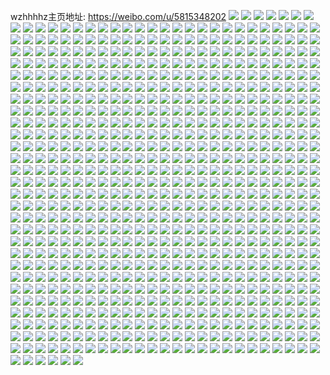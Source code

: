 wzhhhhz主页地址: https://weibo.com/u/5815348202 
![](https://wx4.sinaimg.cn/mw2000/006lyBIKly1h9kolgqv0rj31q523jkjl.jpg) 
![](https://wx4.sinaimg.cn/mw2000/006lyBIKly1h9ipea70bij32bh2rx4qq.jpg) 
![](https://wx4.sinaimg.cn/mw2000/006lyBIKly1h9ip37pl60j32c02uee81.jpg) 
![](https://wx4.sinaimg.cn/mw2000/006lyBIKly1h9ip3deqbsj32c02t8hdu.jpg) 
![](https://wx4.sinaimg.cn/mw2000/006lyBIKly1h9ip2qzd56j32c02wh4qq.jpg) 
![](https://wx4.sinaimg.cn/mw2000/006lyBIKly1h9ip2y9wrqj32c02t8b29.jpg) 
![](https://wx4.sinaimg.cn/mw2000/006lyBIKly1h9hexw3hy0j30u00u0n3k.jpg) 
![](https://wx4.sinaimg.cn/mw2000/006lyBIKly1h9hexwjwapj30u00wytie.jpg) 
![](https://wx4.sinaimg.cn/mw2000/006lyBIKly1h9hexwxgoij30uh0wrjza.jpg) 
![](https://wx4.sinaimg.cn/mw2000/006lyBIKly1h9hexuxu58j30uz0u010e.jpg) 
![](https://wx4.sinaimg.cn/mw2000/006lyBIKly1h9hexxj94bj30u00u0guf.jpg) 
![](https://wx4.sinaimg.cn/mw2000/006lyBIKly1h9hexxzhuej30t70vpdnf.jpg) 
![](https://wx4.sinaimg.cn/mw2000/006lyBIKly1h9hexyh9j7j30xk0v5agw.jpg) 
![](https://wx4.sinaimg.cn/mw2000/006lyBIKly1h9hexyx1a5j30u00upgtg.jpg) 
![](https://wx4.sinaimg.cn/mw2000/006lyBIKly1h9hexzaw6ej30u00xj7c8.jpg) 
![](https://wx4.sinaimg.cn/mw2000/006lyBIKly1h9hf7373qoj30u00u0dkh.jpg) 
![](https://wx4.sinaimg.cn/mw2000/006lyBIKly1h9gancmxlkj32bd2c0kjl.jpg) 
![](https://wx4.sinaimg.cn/mw2000/006lyBIKly1h9ganfohs2j32191z3e7e.jpg) 
![](https://wx4.sinaimg.cn/mw2000/006lyBIKly1h9gaois2ksj32c02xb7wl.jpg) 
![](https://wx4.sinaimg.cn/mw2000/006lyBIKly1h9gar9xavmj31sc2ds4lh.jpg) 
![](https://wx4.sinaimg.cn/mw2000/006lyBIKly1h9gaok0gkfj30s30tc7b9.jpg) 
![](https://wx4.sinaimg.cn/mw2000/006lyBIKly1h9ganauow7j32c02mk1ky.jpg) 
![](https://wx4.sinaimg.cn/mw2000/006lyBIKly1h9gansr5f7j321u2d61ky.jpg) 
![](https://wx4.sinaimg.cn/mw2000/006lyBIKly1h9fa5svxwsj30u00wi7ab.jpg) 
![](https://wx4.sinaimg.cn/mw2000/006lyBIKly1h9fa5tcml4j30u00u0wn2.jpg) 
![](https://wx4.sinaimg.cn/mw2000/006lyBIKly1h9fa5u35u4j30u00v1134.jpg) 
![](https://wx4.sinaimg.cn/mw2000/006lyBIKly1h9fa5ut36zj30u00yj7ek.jpg) 
![](https://wx4.sinaimg.cn/mw2000/006lyBIKly1h9fa5w2uydj30u00zaaom.jpg) 
![](https://wx4.sinaimg.cn/mw2000/006lyBIKly1h9fa5wjpp7j30u00u0jxw.jpg) 
![](https://wx4.sinaimg.cn/mw2000/006lyBIKly1h9fa5sccggj30u00wkdv3.jpg) 
![](https://wx4.sinaimg.cn/mw2000/006lyBIKly1h9fa5x024fj30u018kn5n.jpg) 
![](https://wx4.sinaimg.cn/mw2000/006lyBIKly1h9fa5xnwyaj30u010w11z.jpg) 
![](https://wx4.sinaimg.cn/mw2000/006lyBIKly1h9cxgtdlq1j30u00xijzt.jpg) 
![](https://wx4.sinaimg.cn/mw2000/006lyBIKly1h9cxgtvfvhj30u00u0wsm.jpg) 
![](https://wx4.sinaimg.cn/mw2000/006lyBIKly1h9cxgudf60j30u00wkwlp.jpg) 
![](https://wx4.sinaimg.cn/mw2000/006lyBIKly1h9cxgwd0bmj30u00x47f2.jpg) 
![](https://wx4.sinaimg.cn/mw2000/006lyBIKly1h9cxgwou8nj30u00u0dm6.jpg) 
![](https://wx4.sinaimg.cn/mw2000/006lyBIKly1h9cxgt0uuij30u00x8n0u.jpg) 
![](https://wx4.sinaimg.cn/mw2000/006lyBIKly1h9cxgzpg8qj30qf0r0qax.jpg) 
![](https://wx4.sinaimg.cn/mw2000/006lyBIKly1h9cxh00pj7j30u00x4gus.jpg) 
![](https://wx4.sinaimg.cn/mw2000/006lyBIKly1h9bnohyxjgj30u00u0ais.jpg) 
![](https://wx4.sinaimg.cn/mw2000/006lyBIKly1h9bnohjvc7j30u016nafw.jpg) 
![](https://wx4.sinaimg.cn/mw2000/006lyBIKly1h9bnoigtjkj30u01407bc.jpg) 
![](https://wx4.sinaimg.cn/mw2000/006lyBIKly1h9bnoizvz8j30u00u7dmc.jpg) 
![](https://wx4.sinaimg.cn/mw2000/006lyBIKly1h9bnojjwboj30w616w7cz.jpg) 
![](https://wx4.sinaimg.cn/mw2000/006lyBIKly1h9bnojzs8qj30u0140do7.jpg) 
![](https://wx4.sinaimg.cn/mw2000/006lyBIKly1h9bnoktcc2j30u00z10xr.jpg) 
![](https://wx4.sinaimg.cn/mw2000/006lyBIKly1h9bnolb5taj30u00ujqdl.jpg) 
![](https://wx4.sinaimg.cn/mw2000/006lyBIKly1h9bnolpyknj30wq0u045j.jpg) 
![](https://wx4.sinaimg.cn/mw2000/006lyBIKly1h99dcc4sv3j30zu0z2ndm.jpg) 
![](https://wx4.sinaimg.cn/mw2000/006lyBIKly1h99g3o9nqyj30tu0seagc.jpg) 
![](https://wx4.sinaimg.cn/mw2000/006lyBIKly1h99g3iwrcqj30tf0tvgvw.jpg) 
![](https://wx4.sinaimg.cn/mw2000/006lyBIKly1h99g2mwxfuj30u01hcgsv.jpg) 
![](https://wx4.sinaimg.cn/mw2000/006lyBIKly1h99g325copj30u00vl4en.jpg) 
![](https://wx4.sinaimg.cn/mw2000/006lyBIKly1h99ganx4p3j31ye270b29.jpg) 
![](https://wx4.sinaimg.cn/mw2000/006lyBIKly1h99g32er0yj30kp0k6aco.jpg) 
![](https://wx4.sinaimg.cn/mw2000/006lyBIKly1h99g355kudj30tu0stdsn.jpg) 
![](https://wx4.sinaimg.cn/mw2000/006lyBIKly1h96twjqccgj32an231u0x.jpg) 
![](https://wx4.sinaimg.cn/mw2000/006lyBIKly1h96twl7aq2j30k00zkq8o.jpg) 
![](https://wx4.sinaimg.cn/mw2000/006lyBIKly1h96txlnl3jj323f27b4qq.jpg) 
![](https://wx4.sinaimg.cn/mw2000/006lyBIKly1h96txvapksj30zu15518o.jpg) 
![](https://wx4.sinaimg.cn/mw2000/006lyBIKly1h96txqgt9tj31rr22ihdt.jpg) 
![](https://wx4.sinaimg.cn/mw2000/006lyBIKly1h975em2vpij30zu125156.jpg) 
![](https://wx4.sinaimg.cn/mw2000/006lyBIKly1h93gy2bg6jj30xv0yrdu5.jpg) 
![](https://wx4.sinaimg.cn/mw2000/006lyBIKly1h93gy4tj6mj30w00wena5.jpg) 
![](https://wx4.sinaimg.cn/mw2000/006lyBIKly1h93pi26u7mj32c02fpu0y.jpg) 
![](https://wx4.sinaimg.cn/mw2000/006lyBIKly1h93qxeb2t9j319r182anw.jpg) 
![](https://wx4.sinaimg.cn/mw2000/006lyBIKly1h93r7nr499j30u00w0156.jpg) 
![](https://wx4.sinaimg.cn/mw2000/006lyBIKly1h93rb0wmrpj30u0125duz.jpg) 
![](https://wx4.sinaimg.cn/mw2000/006lyBIKly1h90apidq6uj31s02dcx6p.jpg) 
![](https://wx4.sinaimg.cn/mw2000/006lyBIKly1h90apm1qybj32c03407wj.jpg) 
![](https://wx4.sinaimg.cn/mw2000/006lyBIKly1h90apw4il6j32dc1s0hdt.jpg) 
![](https://wx4.sinaimg.cn/mw2000/006lyBIKly1h90aqbphgtj31s02dc4qq.jpg) 
![](https://wx4.sinaimg.cn/mw2000/006lyBIKly1h8z4m77wxuj30zu1jywrl.jpg) 
![](https://wx4.sinaimg.cn/mw2000/006lyBIKly1h8z4m0nczhj32c02eb1kx.jpg) 
![](https://wx4.sinaimg.cn/mw2000/006lyBIKly1h8z4mhiewbj31sc1uku0x.jpg) 
![](https://wx4.sinaimg.cn/mw2000/006lyBIKly1h8z4m5gky0j32bv2hi7wi.jpg) 
![](https://wx4.sinaimg.cn/mw2000/006lyBIKly1h8z4m9lf2mj31kc1nx1kx.jpg) 
![](https://wx4.sinaimg.cn/mw2000/006lyBIKly1h8z4mdqegej32562651ky.jpg) 
![](https://wx4.sinaimg.cn/mw2000/006lyBIKly1h8z4mosyarj30s00rmk20.jpg) 
![](https://wx4.sinaimg.cn/mw2000/006lyBIKly1h8wpxigsclj328d2bh1kx.jpg) 
![](https://wx4.sinaimg.cn/mw2000/006lyBIKly1h8wpxoaywhj32542c6u0x.jpg) 
![](https://wx4.sinaimg.cn/mw2000/006lyBIKly1h8wpxhkgj3j328326ab29.jpg) 
![](https://wx4.sinaimg.cn/mw2000/006lyBIKly1h8wpxkz9dvj31mb1jqawe.jpg) 
![](https://wx4.sinaimg.cn/mw2000/006lyBIKly1h8wpxud5w6j31un1wq7wh.jpg) 
![](https://wx4.sinaimg.cn/mw2000/006lyBIKly1h8wpxqtqopj32c02dkkjl.jpg) 
![](https://wx4.sinaimg.cn/mw2000/006lyBIKly1h8wpxp3dobj320421a7wh.jpg) 
![](https://wx4.sinaimg.cn/mw2000/006lyBIKly1h8wpxq12nwj31wi1z57wh.jpg) 
![](https://wx4.sinaimg.cn/mw2000/006lyBIKly1h8wpxtk3gmj327529a1ky.jpg) 
![](https://wx4.sinaimg.cn/mw2000/006lyBIKly1h8ucuckz98j31ob1nr7wh.jpg) 
![](https://wx4.sinaimg.cn/mw2000/006lyBIKly1h8ubpaf5w5j32ar29ob29.jpg) 
![](https://wx4.sinaimg.cn/mw2000/006lyBIKly1h8ubp8pzubj31sc20s7wi.jpg) 
![](https://wx4.sinaimg.cn/mw2000/006lyBIKly1h8ucugw20cj32js2c07wj.jpg) 
![](https://wx4.sinaimg.cn/mw2000/006lyBIKly1h8ucuj3y8zj32br2fnb2a.jpg) 
![](https://wx4.sinaimg.cn/mw2000/006lyBIKly1h8uboyvx00j32c02mq4qr.jpg) 
![](https://wx4.sinaimg.cn/mw2000/006lyBIKly1h8ucu9jinxj32c02c0npd.jpg) 
![](https://wx4.sinaimg.cn/mw2000/006lyBIKly1h8t6musshmj31401hgk1p.jpg) 
![](https://wx4.sinaimg.cn/mw2000/006lyBIKly1h8rx73dmj7j32031wo4mq.jpg) 
![](https://wx4.sinaimg.cn/mw2000/006lyBIKly1h8rx8dtt2dj327e22ub2a.jpg) 
![](https://wx4.sinaimg.cn/mw2000/006lyBIKly1h8rxc2mpa9j32bv2vhkjn.jpg) 
![](https://wx4.sinaimg.cn/mw2000/006lyBIKly1h8rx8zzxorj32c02kpu0x.jpg) 
![](https://wx4.sinaimg.cn/mw2000/006lyBIKly1h8rx90zzlpj30zu1i7dt5.jpg) 
![](https://wx4.sinaimg.cn/mw2000/006lyBIKly1h8rx6jvkmdj32c02eu1ky.jpg) 
![](https://wx4.sinaimg.cn/mw2000/006lyBIKly1h8rx94azd5j325i2391ky.jpg) 
![](https://wx4.sinaimg.cn/mw2000/006lyBIKly1h8r0610b77j32c02ej1ky.jpg) 
![](https://wx4.sinaimg.cn/mw2000/006lyBIKly1h8r0kly8x1j31s01uhx6p.jpg) 
![](https://wx4.sinaimg.cn/mw2000/006lyBIKly1h8r0imbyz2j31na1n9hdt.jpg) 
![](https://wx4.sinaimg.cn/mw2000/006lyBIKly1h8r08ubd9rj32c02jsnpd.jpg) 
![](https://wx4.sinaimg.cn/mw2000/006lyBIKly1h8r0bvy6k7j316f1141hf.jpg) 
![](https://wx4.sinaimg.cn/mw2000/006lyBIKly1h8r0meskkqj31nj1s0kjl.jpg) 
![](https://wx4.sinaimg.cn/mw2000/006lyBIKly1h8ph3o9ps2j32c02kbkjn.jpg) 
![](https://wx4.sinaimg.cn/mw2000/006lyBIKly1h8ph3uzyrsj32c02fpb2a.jpg) 
![](https://wx4.sinaimg.cn/mw2000/006lyBIKly1h8ph3rbj66j31sc2dsx6q.jpg) 
![](https://wx4.sinaimg.cn/mw2000/006lyBIKly1h8ph4yv81ej31v02331kx.jpg) 
![](https://wx4.sinaimg.cn/mw2000/006lyBIKly1h8ph3sjypgj32932ce7wi.jpg) 
![](https://wx4.sinaimg.cn/mw2000/006lyBIKly1h8ph4iw25jj32c02f17wi.jpg) 
![](https://wx4.sinaimg.cn/mw2000/006lyBIKly1h8pitdo9qoj31wn2cbb2a.jpg) 
![](https://wx4.sinaimg.cn/mw2000/006lyBIKly1h8pity06cqj329c28me82.jpg) 
![](https://wx4.sinaimg.cn/mw2000/006lyBIKly1h8okbopdflj32c02i1npd.jpg) 
![](https://wx4.sinaimg.cn/mw2000/006lyBIKly1h8okc4rfl9j32c02dyqv5.jpg) 
![](https://wx4.sinaimg.cn/mw2000/006lyBIKly1h8okcbqkf1j31s724phdt.jpg) 
![](https://wx4.sinaimg.cn/mw2000/006lyBIKly1h8oketp04pj32772bx4qq.jpg) 
![](https://wx4.sinaimg.cn/mw2000/006lyBIKly1h8okcaxj9kj31uv1qyqv5.jpg) 
![](https://wx4.sinaimg.cn/mw2000/006lyBIKly1h8okc5kuntj32c02mjqv5.jpg) 
![](https://wx4.sinaimg.cn/mw2000/006lyBIKly1h8okbj0mivj32c02hshdu.jpg) 
![](https://wx4.sinaimg.cn/mw2000/006lyBIKly1h8nj6uvvsqj3234256u0x.jpg) 
![](https://wx4.sinaimg.cn/mw2000/006lyBIKly1h8nj4trafbj326h24l1ky.jpg) 
![](https://wx4.sinaimg.cn/mw2000/006lyBIKly1h8m1dgq2j5j329529zhdu.jpg) 
![](https://wx4.sinaimg.cn/mw2000/006lyBIKly1h8m1ddcqgbj32c02cn1l0.jpg) 
![](https://wx4.sinaimg.cn/mw2000/006lyBIKly1h8m1dfrs3zj328o27sb2a.jpg) 
![](https://wx4.sinaimg.cn/mw2000/006lyBIKly1h8m1d6o8pyj31az1dk4qp.jpg) 
![](https://wx4.sinaimg.cn/mw2000/006lyBIKly1h8m1deoh03j321223ce83.jpg) 
![](https://wx4.sinaimg.cn/mw2000/006lyBIKly1h8m1dbjbmmj327725wb2c.jpg) 
![](https://wx4.sinaimg.cn/mw2000/006lyBIKly1h8m1d58sphj30m80mijwr.jpg) 
![](https://wx4.sinaimg.cn/mw2000/006lyBIKly1h8m1din0gvj322i1we7wh.jpg) 
![](https://wx4.sinaimg.cn/mw2000/006lyBIKly1h8ju2z3wv8j32bo2jjnpe.jpg) 
![](https://wx4.sinaimg.cn/mw2000/006lyBIKly1h8ju2lxhi6j31w61y2b29.jpg) 
![](https://wx4.sinaimg.cn/mw2000/006lyBIKly1h8ju2b91hqj30zu19tx28.jpg) 
![](https://wx4.sinaimg.cn/mw2000/006lyBIKly1h8ju9q78u3j322y267x6q.jpg) 
![](https://wx4.sinaimg.cn/mw2000/006lyBIKly1h8ju2u3eimj31z91ycb29.jpg) 
![](https://wx4.sinaimg.cn/mw2000/006lyBIKly1h8ju6tusqlj323v276kjm.jpg) 
![](https://wx4.sinaimg.cn/mw2000/006lyBIKly1h8iw5byrccj32ak2917wi.jpg) 
![](https://wx4.sinaimg.cn/mw2000/006lyBIKly1h8iw5ho0oyj32ap29qqv6.jpg) 
![](https://wx4.sinaimg.cn/mw2000/006lyBIKly1h8iw5dzxhrj327p2awe82.jpg) 
![](https://wx4.sinaimg.cn/mw2000/006lyBIKly1h8iw5ghfbtj32c02itnpf.jpg) 
![](https://wx4.sinaimg.cn/mw2000/006lyBIKly1h8iw5fbxblj31sl2031ky.jpg) 
![](https://wx4.sinaimg.cn/mw2000/006lyBIKly1h8hfkb72yvj32c02ol1ky.jpg) 
![](https://wx4.sinaimg.cn/mw2000/006lyBIKly1h8hfkvxz9rj32c02c01kz.jpg) 
![](https://wx4.sinaimg.cn/mw2000/006lyBIKly1h8hfkh024rj328f2gv1ky.jpg) 
![](https://wx4.sinaimg.cn/mw2000/006lyBIKly1h8hfkq82z3j31pu22y4qp.jpg) 
![](https://wx4.sinaimg.cn/mw2000/006lyBIKly1h8hj4z4cnfj31wi2a6b29.jpg) 
![](https://wx4.sinaimg.cn/mw2000/006lyBIKly1h8hj5fd7baj30u50ssk41.jpg) 
![](https://wx4.sinaimg.cn/mw2000/006lyBIKly1h8f8upd3tej32c02thkjm.jpg) 
![](https://wx4.sinaimg.cn/mw2000/006lyBIKly1h8f8uo6c45j32c03401l0.jpg) 
![](https://wx4.sinaimg.cn/mw2000/006lyBIKly1h8f8uxwi2aj32c027qhdt.jpg) 
![](https://wx4.sinaimg.cn/mw2000/006lyBIKly1h8f8y9qmnij325p1yyqv5.jpg) 
![](https://wx4.sinaimg.cn/mw2000/006lyBIKly1h8f8y8yx9tj31v31zyx6p.jpg) 
![](https://wx4.sinaimg.cn/mw2000/006lyBIKly1h8f8yar6ebj32582ate82.jpg) 
![](https://wx4.sinaimg.cn/mw2000/006lyBIKly1h8f8ybmlk2j328v28y7wh.jpg) 
![](https://wx4.sinaimg.cn/mw2000/006lyBIKly1h8f8y6bu9pj3274275npd.jpg) 
![](https://wx4.sinaimg.cn/mw2000/006lyBIKly1h8f8yc9c7ej30td0sxal4.jpg) 
![](https://wx4.sinaimg.cn/mw2000/006lyBIKly1h8f0u4obb2j31w3248u0x.jpg) 
![](https://wx4.sinaimg.cn/mw2000/006lyBIKly1h8f0u5vc4zj32c0340kjm.jpg) 
![](https://wx4.sinaimg.cn/mw2000/006lyBIKly1h8f0ua4gwdj32c02hw1ky.jpg) 
![](https://wx4.sinaimg.cn/mw2000/006lyBIKly1h8exeo2joij32c0340npe.jpg) 
![](https://wx4.sinaimg.cn/mw2000/006lyBIKly1h8ctahksmmj326a23re82.jpg) 
![](https://wx4.sinaimg.cn/mw2000/006lyBIKly1h8cszg2pt6j32c02c0e83.jpg) 
![](https://wx4.sinaimg.cn/mw2000/006lyBIKly1h8csuzgo6kj31xz25hb29.jpg) 
![](https://wx4.sinaimg.cn/mw2000/006lyBIKly1h8ct3hth8ej32c02c0kjm.jpg) 
![](https://wx4.sinaimg.cn/mw2000/006lyBIKly1h8ctdcj0n7j32c02dlhdv.jpg) 
![](https://wx4.sinaimg.cn/mw2000/006lyBIKly1h8ctot4dr7j327929ehdv.jpg) 
![](https://wx4.sinaimg.cn/mw2000/006lyBIKly1h8ctp3oxquj32bf2exx6q.jpg) 
![](https://wx4.sinaimg.cn/mw2000/006lyBIKly1h8ay272986j30qk0sgwlg.jpg) 
![](https://wx4.sinaimg.cn/mw2000/006lyBIKly1h8ay286p2oj329v2abqv5.jpg) 
![](https://wx4.sinaimg.cn/mw2000/006lyBIKly1h8ay2agbh9j32a429l4qq.jpg) 
![](https://wx4.sinaimg.cn/mw2000/006lyBIKly1h8ay263fwkj32bf288qv5.jpg) 
![](https://wx4.sinaimg.cn/mw2000/006lyBIKly1h8ay6b7o82j31f01kfqv5.jpg) 
![](https://wx4.sinaimg.cn/mw2000/006lyBIKly1h8ay3r9297j327228ihdt.jpg) 
![](https://wx4.sinaimg.cn/mw2000/006lyBIKly1h8ay3p7ayqj329o26vx6p.jpg) 
![](https://wx4.sinaimg.cn/mw2000/006lyBIKly1h8aorfsn8sj32au29s1ky.jpg) 
![](https://wx4.sinaimg.cn/mw2000/006lyBIKly1h8aoreai4yj32ap2b11ky.jpg) 
![](https://wx4.sinaimg.cn/mw2000/006lyBIKly1h8aorh8dznj31px1yo1ka.jpg) 
![](https://wx4.sinaimg.cn/mw2000/006lyBIKly1h8aoriri3hj32c02ihqv5.jpg) 
![](https://wx4.sinaimg.cn/mw2000/006lyBIKly1h8aorl88osj30z00v0tky.jpg) 
![](https://wx4.sinaimg.cn/mw2000/006lyBIKly1h8aorjqiydj31x81zwb29.jpg) 
![](https://wx4.sinaimg.cn/mw2000/006lyBIKly1h8aormq6l8j32bv29e1kz.jpg) 
![](https://wx4.sinaimg.cn/mw2000/006lyBIKly1h8aoshq2pwj32bf288qv5.jpg) 
![](https://wx4.sinaimg.cn/mw2000/006lyBIKly1h8aoro3kx9j32br26vhdt.jpg) 
![](https://wx4.sinaimg.cn/mw2000/006lyBIKly1h8852gkp8lj31xt1uqqv5.jpg) 
![](https://wx4.sinaimg.cn/mw2000/006lyBIKly1h8852ftrpjj31zk24oqv5.jpg) 
![](https://wx4.sinaimg.cn/mw2000/006lyBIKly1h8852hl3mej31of1qy4qp.jpg) 
![](https://wx4.sinaimg.cn/mw2000/006lyBIKly1h8852kvyzfj32c02c0b2a.jpg) 
![](https://wx4.sinaimg.cn/mw2000/006lyBIKly1h8852emz1vj328k24qe81.jpg) 
![](https://wx4.sinaimg.cn/mw2000/006lyBIKly1h8854vw8irj322p23fqv6.jpg) 
![](https://wx4.sinaimg.cn/mw2000/006lyBIKly1h88544pgcaj329t29tu0y.jpg) 
![](https://wx4.sinaimg.cn/mw2000/006lyBIKly1h8852jfipyj32c02c0e82.jpg) 
![](https://wx4.sinaimg.cn/mw2000/006lyBIKly1h874bsgb4rj324i2ecb2b.jpg) 
![](https://wx4.sinaimg.cn/mw2000/006lyBIKly1h874b51128j32c024zb2a.jpg) 
![](https://wx4.sinaimg.cn/mw2000/006lyBIKly1h874c1d5l3j3228278kjl.jpg) 
![](https://wx4.sinaimg.cn/mw2000/006lyBIKly1h874c2x1jqj32by2js1ky.jpg) 
![](https://wx4.sinaimg.cn/mw2000/006lyBIKly1h874bu6a6rj32c027gu0x.jpg) 
![](https://wx4.sinaimg.cn/mw2000/006lyBIKly1h874gt99cjj30zu1dg17u.jpg) 
![](https://wx4.sinaimg.cn/mw2000/006lyBIKly1h863wcii5ej328h2g1b2a.jpg) 
![](https://wx4.sinaimg.cn/mw2000/006lyBIKly1h863vs4032j30zu1g9qhj.jpg) 
![](https://wx4.sinaimg.cn/mw2000/006lyBIKly1h863w54cgcj32562ar4qq.jpg) 
![](https://wx4.sinaimg.cn/mw2000/006lyBIKly1h863zs3ykaj30zu147jxg.jpg) 
![](https://wx4.sinaimg.cn/mw2000/006lyBIKly1h863zwvpdrj30zu0x0k8t.jpg) 
![](https://wx4.sinaimg.cn/mw2000/006lyBIKly1h86401e3l7j30yh11pqcz.jpg) 
![](https://wx4.sinaimg.cn/mw2000/006lyBIKly1h84tbpv40bj31vx1pge81.jpg) 
![](https://wx4.sinaimg.cn/mw2000/006lyBIKly1h84tbv43qgj32c02aikjm.jpg) 
![](https://wx4.sinaimg.cn/mw2000/006lyBIKly1h84tbnzlh7j31wy1us1h8.jpg) 
![](https://wx4.sinaimg.cn/mw2000/006lyBIKly1h84tifp8csj31tw24bqv5.jpg) 
![](https://wx4.sinaimg.cn/mw2000/006lyBIKly1h84ujgn103j30zu17cthe.jpg) 
![](https://wx4.sinaimg.cn/mw2000/006lyBIKly1h84xoph3rvj327b290b29.jpg) 
![](https://wx4.sinaimg.cn/mw2000/006lyBIKly1h83ao9ji0dj30zo1kjjxa.jpg) 
![](https://wx4.sinaimg.cn/mw2000/006lyBIKly1h83aomyiobj30zo1j1jyo.jpg) 
![](https://wx4.sinaimg.cn/mw2000/006lyBIKly1h82crayydgj31ql1mz1kx.jpg) 
![](https://wx4.sinaimg.cn/mw2000/006lyBIKly1h82eww0k19j31sc1scb29.jpg) 
![](https://wx4.sinaimg.cn/mw2000/006lyBIKly1h82eyiahywj31sc2841ky.jpg) 
![](https://wx4.sinaimg.cn/mw2000/006lyBIKly1h7yzzwz7nvj31fn1fne5e.jpg) 
![](https://wx4.sinaimg.cn/mw2000/006lyBIKly1h7z01rz1cdj31i21ii1g2.jpg) 
![](https://wx4.sinaimg.cn/mw2000/006lyBIKly1h7yzzynmxgj31jd1tte81.jpg) 
![](https://wx4.sinaimg.cn/mw2000/006lyBIKly1h7z7gmf6xbj30zu0yeka3.jpg) 
![](https://wx4.sinaimg.cn/mw2000/006lyBIKly1h7z7gpbwuyj30zu0wvari.jpg) 
![](https://wx4.sinaimg.cn/mw2000/006lyBIKly1h7vr2en9nij323f26l4qq.jpg) 
![](https://wx4.sinaimg.cn/mw2000/006lyBIKly1h7vr1c4oa2j30zu1dkdso.jpg) 
![](https://wx4.sinaimg.cn/mw2000/006lyBIKly1h7vr2za005j30k00pwn3w.jpg) 
![](https://wx4.sinaimg.cn/mw2000/006lyBIKly1h7ugfw3tf9j30u00u0q7d.jpg) 
![](https://wx4.sinaimg.cn/mw2000/006lyBIKly1h7ugfww5loj30u00u0qfb.jpg) 
![](https://wx4.sinaimg.cn/mw2000/006lyBIKly1h7ugfxvy57j30ut0zvjz7.jpg) 
![](https://wx4.sinaimg.cn/mw2000/006lyBIKly1h7ugfz5qykj30tu0v6ao5.jpg) 
![](https://wx4.sinaimg.cn/mw2000/006lyBIKly1h7ugfzqgp4j30u00uj7cc.jpg) 
![](https://wx4.sinaimg.cn/mw2000/006lyBIKly1h7ugg0adfnj30u00u0gug.jpg) 
![](https://wx4.sinaimg.cn/mw2000/006lyBIKly1h7ugg0spx3j30u00vxtel.jpg) 
![](https://wx4.sinaimg.cn/mw2000/006lyBIKly1h7ugg1b27yj30u00u0tgi.jpg) 
![](https://wx4.sinaimg.cn/mw2000/006lyBIKly1h7ugfvs78pj30u00yx0xe.jpg) 
![](https://wx4.sinaimg.cn/mw2000/006lyBIKly1h7u7k2i9gjj30zu1207f4.jpg) 
![](https://wx4.sinaimg.cn/mw2000/006lyBIKly1h7u7jz5e1zj31sf1seb29.jpg) 
![](https://wx4.sinaimg.cn/mw2000/006lyBIKly1h7u7k1jcdsj32c03404qr.jpg) 
![](https://wx4.sinaimg.cn/mw2000/006lyBIKly1h7s9jzlnppj31ej19bx01.jpg) 
![](https://wx4.sinaimg.cn/mw2000/006lyBIKly1h7s9kaarzij32c02exhdt.jpg) 
![](https://wx4.sinaimg.cn/mw2000/006lyBIKly1h7s9jxghinj32ad26qqv5.jpg) 
![](https://wx4.sinaimg.cn/mw2000/006lyBIKly1h7s9lqyd70j328v27zqv5.jpg) 
![](https://wx4.sinaimg.cn/mw2000/006lyBIKly1h7s9lsbuldj327w26j4qp.jpg) 
![](https://wx4.sinaimg.cn/mw2000/006lyBIKly1h7s9ltd9cjj32br27je81.jpg) 
![](https://wx4.sinaimg.cn/mw2000/006lyBIKly1h7s9lux3hxj32bo2apkjl.jpg) 
![](https://wx4.sinaimg.cn/mw2000/006lyBIKly1h7s9k9d1ugj32a92c0e81.jpg) 
![](https://wx4.sinaimg.cn/mw2000/006lyBIKly1h7s9lz82lmj32c02bc4qq.jpg) 
![](https://wx4.sinaimg.cn/mw2000/006lyBIKly1h7s9lcgzaoj32c02f61kz.jpg) 
![](https://wx4.sinaimg.cn/mw2000/006lyBIKly1h7s9l9yhdbj328y2521kx.jpg) 
![](https://wx4.sinaimg.cn/mw2000/006lyBIKly1h7s9l4ortrj31sc22z4qq.jpg) 
![](https://wx4.sinaimg.cn/mw2000/006lyBIKly1h7s9l2nxomj30zu25o4iy.jpg) 
![](https://wx4.sinaimg.cn/mw2000/006lyBIKly1h7s9ledx3vj31g61gb1kx.jpg) 
![](https://wx4.sinaimg.cn/mw2000/006lyBIKly1h7s9l95um3j32c02hzb2a.jpg) 
![](https://wx4.sinaimg.cn/mw2000/006lyBIKly1h7s9l6vm0bj32c02cgnpe.jpg) 
![](https://wx4.sinaimg.cn/mw2000/006lyBIKly1h7s9l7v10rj32c02caqv5.jpg) 
![](https://wx4.sinaimg.cn/mw2000/006lyBIKly1h7s9l0yc6mj32c02exhdt.jpg) 
![](https://wx4.sinaimg.cn/mw2000/006lyBIKly1h7ow354u9mj32c029cx6p.jpg) 
![](https://wx4.sinaimg.cn/mw2000/006lyBIKly1h7ndc4nyo6j30zu0yuwve.jpg) 
![](https://wx4.sinaimg.cn/mw2000/006lyBIKly1h7ndceejoxj32k12c04qq.jpg) 
![](https://wx4.sinaimg.cn/mw2000/006lyBIKly1h7ndc6zhskj30zm0yjqh2.jpg) 
![](https://wx4.sinaimg.cn/mw2000/006lyBIKly1h7ndcgpgadj30ye0ye4js.jpg) 
![](https://wx4.sinaimg.cn/mw2000/006lyBIKly1h7ndc8mjxcj30zj0z5wqh.jpg) 
![](https://wx4.sinaimg.cn/mw2000/006lyBIKly1h7ndeo7wgwj30zn0ygncp.jpg) 
![](https://wx4.sinaimg.cn/mw2000/006lyBIKly1h7ndcltkowj31yx24sx6p.jpg) 
![](https://wx4.sinaimg.cn/mw2000/006lyBIKly1h7ndd1q9ssj32bv2d1qv6.jpg) 
![](https://wx4.sinaimg.cn/mw2000/006lyBIKly1h7ndcida5cj30zu0yutga.jpg) 
![](https://wx4.sinaimg.cn/mw2000/006lyBIKly1h7nde58ox2j32212iohdt.jpg) 
![](https://wx4.sinaimg.cn/mw2000/006lyBIKly1h7ndegr44tj32c0340e82.jpg) 
![](https://wx4.sinaimg.cn/mw2000/006lyBIKly1h7ndekprwhj32c02c0b29.jpg) 
![](https://wx4.sinaimg.cn/mw2000/006lyBIKly1h7ndfbnyo5j326j2gae82.jpg) 
![](https://wx4.sinaimg.cn/mw2000/006lyBIKly1h7l3f260r3j30sw1fcwkj.jpg) 
![](https://wx4.sinaimg.cn/mw2000/006lyBIKly1h7k43musddj314016k7l9.jpg) 
![](https://wx4.sinaimg.cn/mw2000/006lyBIKly1h7k43xul96j325f2d8hdt.jpg) 
![](https://wx4.sinaimg.cn/mw2000/006lyBIKly1h7k43m7x23j320f21ekh0.jpg) 
![](https://wx4.sinaimg.cn/mw2000/006lyBIKly1h7fpcboe9pj314017cnij.jpg) 
![](https://wx4.sinaimg.cn/mw2000/006lyBIKly1h7fpcatcy2j325629utax.jpg) 
![](https://wx4.sinaimg.cn/mw2000/006lyBIKly1h7fpc8b7zij31ma23x4qp.jpg) 
![](https://wx4.sinaimg.cn/mw2000/006lyBIKly1h7d7suxqbkj30u00u00y7.jpg) 
![](https://wx4.sinaimg.cn/mw2000/006lyBIKly1h7d7suhj3dj30w613wt9q.jpg) 
![](https://wx4.sinaimg.cn/mw2000/006lyBIKly1h7d7svav4wj30u00u0n5e.jpg) 
![](https://wx4.sinaimg.cn/mw2000/006lyBIKly1h7d7svl1ruj30nf0jz0t2.jpg) 
![](https://wx4.sinaimg.cn/mw2000/006lyBIKly1h7d7svyja8j30u00ue0uf.jpg) 
![](https://wx4.sinaimg.cn/mw2000/006lyBIKly1h7d7swienwj30u018hgnj.jpg) 
![](https://wx4.sinaimg.cn/mw2000/006lyBIKly1h7d7swxbmhj30u00w7tcs.jpg) 
![](https://wx4.sinaimg.cn/mw2000/006lyBIKly1h7d7sx91oaj30u01anwf8.jpg) 
![](https://wx4.sinaimg.cn/mw2000/006lyBIKly1h7d7sxm6itj30u00u0wf5.jpg) 
![](https://wx4.sinaimg.cn/mw2000/006lyBIKly1h7ayh3y0zkj30uc0u0gq0.jpg) 
![](https://wx4.sinaimg.cn/mw2000/006lyBIKly1h7ayh47mo1j30u00u00ty.jpg) 
![](https://wx4.sinaimg.cn/mw2000/006lyBIKly1h7ayh4n2mqj30u00u0teg.jpg) 
![](https://wx4.sinaimg.cn/mw2000/006lyBIKly1h7ayh50dc0j30u00u00zr.jpg) 
![](https://wx4.sinaimg.cn/mw2000/006lyBIKly1h7ayh24stcj30u00xndhe.jpg) 
![](https://wx4.sinaimg.cn/mw2000/006lyBIKly1h7ayh5dysjj30u00u0q86.jpg) 
![](https://wx4.sinaimg.cn/mw2000/006lyBIKly1h7ayh5y905j30u00u00xr.jpg) 
![](https://wx4.sinaimg.cn/mw2000/006lyBIKly1h7ayh6fawcj30u00u079v.jpg) 
![](https://wx4.sinaimg.cn/mw2000/006lyBIKly1h7ayh6xrqbj30u00uuahk.jpg) 
![](https://wx4.sinaimg.cn/mw2000/006lyBIKly1h79ri4i1o0j30u00wewh0.jpg) 
![](https://wx4.sinaimg.cn/mw2000/006lyBIKly1h79rdkotzhj30uk0u041q.jpg) 
![](https://wx4.sinaimg.cn/mw2000/006lyBIKly1h79rl6fpagj30u00u0q56.jpg) 
![](https://wx4.sinaimg.cn/mw2000/006lyBIKly1h79rkdi4roj30u00whq90.jpg) 
![](https://wx4.sinaimg.cn/mw2000/006lyBIKly1h79rh1sj6zj30u00u0goh.jpg) 
![](https://wx4.sinaimg.cn/mw2000/006lyBIKly1h79rdk9a4fj30uv0u0767.jpg) 
![](https://wx4.sinaimg.cn/mw2000/006lyBIKly1h79rdl2xfsj30u00u741d.jpg) 
![](https://wx4.sinaimg.cn/mw2000/006lyBIKly1h78mduhz0sj32c02hbqv6.jpg) 
![](https://wx4.sinaimg.cn/mw2000/006lyBIKly1h78mdsc33mj327p27g4qp.jpg) 
![](https://wx4.sinaimg.cn/mw2000/006lyBIKly1h78mdvimd7j321s26o4pk.jpg) 
![](https://wx4.sinaimg.cn/mw2000/006lyBIKly1h78mdwnu5oj30yj10mjt7.jpg) 
![](https://wx4.sinaimg.cn/mw2000/006lyBIKly1h78me8sbypj323j231npd.jpg) 
![](https://wx4.sinaimg.cn/mw2000/006lyBIKly1h78mebg1gvj32bo2ase81.jpg) 
![](https://wx4.sinaimg.cn/mw2000/006lyBIKly1h78llekadpj30u01h63zf.jpg) 
![](https://wx4.sinaimg.cn/mw2000/006lyBIKly1h76bz8itqfj32lt2a11kx.jpg) 
![](https://wx4.sinaimg.cn/mw2000/006lyBIKly1h76byv7ujsj32bf2abkjm.jpg) 
![](https://wx4.sinaimg.cn/mw2000/006lyBIKly1h74u46v8lgj30u00u0jv8.jpg) 
![](https://wx4.sinaimg.cn/mw2000/006lyBIKly1h74u4799kmj30ze0vpwmo.jpg) 
![](https://wx4.sinaimg.cn/mw2000/006lyBIKly1h74u47o7wij30u00u0dj0.jpg) 
![](https://wx4.sinaimg.cn/mw2000/006lyBIKly1h74u46mipsj30w70ymacv.jpg) 
![](https://wx4.sinaimg.cn/mw2000/006lyBIKly1h74u4812h8j30u00u0tfv.jpg) 
![](https://wx4.sinaimg.cn/mw2000/006lyBIKly1h74u48lr8kj30uv0ubdmg.jpg) 
![](https://wx4.sinaimg.cn/mw2000/006lyBIKly1h74u492sf9j30u40tw0tp.jpg) 
![](https://wx4.sinaimg.cn/mw2000/006lyBIKly1h74u49ffltj30tu0u8417.jpg) 
![](https://wx4.sinaimg.cn/mw2000/006lyBIKly1h74u49ogklj30zw0u0gsr.jpg) 
![](https://wx4.sinaimg.cn/mw2000/006lyBIKly1h6za4hdacmj324i2f8tfq.jpg) 
![](https://wx4.sinaimg.cn/mw2000/006lyBIKly1h6za3mjy1bj32c029s7j9.jpg) 
![](https://wx4.sinaimg.cn/mw2000/006lyBIKly1h6za48risdj32c02c07wi.jpg) 
![](https://wx4.sinaimg.cn/mw2000/006lyBIKly1h6za4jnd6uj30p90i1gr8.jpg) 
![](https://wx4.sinaimg.cn/mw2000/006lyBIKly1h6yb71bt46j3217281gp4.jpg) 
![](https://wx4.sinaimg.cn/mw2000/006lyBIKly1h6yb8n2r4rj31v31u7114.jpg) 
![](https://wx4.sinaimg.cn/mw2000/006lyBIKly1h6wtutb8poj30u00wtjt2.jpg) 
![](https://wx4.sinaimg.cn/mw2000/006lyBIKly1h6wtx3kzisj30u00wen39.jpg) 
![](https://wx4.sinaimg.cn/mw2000/006lyBIKly1h6www3fo0ij30v60u0wf7.jpg) 
![](https://wx4.sinaimg.cn/mw2000/006lyBIKly1h6vxdz5v7pj30zk0k0wfz.jpg) 
![](https://wx4.sinaimg.cn/mw2000/006lyBIKly1h6uru2r3xwj30u00u0dh8.jpg) 
![](https://wx4.sinaimg.cn/mw2000/006lyBIKly1h6uru25bdbj30u00u0dkv.jpg) 
![](https://wx4.sinaimg.cn/mw2000/006lyBIKly1h6uru01o3hj30u00u6jwn.jpg) 
![](https://wx4.sinaimg.cn/mw2000/006lyBIKly1h6uru0ri2oj30r90p7wju.jpg) 
![](https://wx4.sinaimg.cn/mw2000/006lyBIKly1h6teiko4blj30u00u0dkd.jpg) 
![](https://wx4.sinaimg.cn/mw2000/006lyBIKly1h6teiie0a1j30u00vqtab.jpg) 
![](https://wx4.sinaimg.cn/mw2000/006lyBIKly1h6telxdzeej30k00pn77q.jpg) 
![](https://wx4.sinaimg.cn/mw2000/006lyBIKly1h6s5r9wi1nj30tu0tuwgq.jpg) 
![](https://wx4.sinaimg.cn/mw2000/006lyBIKly1h6s9kgyeqtj30u00u0440.jpg) 
![](https://wx4.sinaimg.cn/mw2000/006lyBIKly1h6s5rwnnx8j30n00wawey.jpg) 
![](https://wx4.sinaimg.cn/mw2000/006lyBIKly1h6s5u15sngj30v80u0dk0.jpg) 
![](https://wx4.sinaimg.cn/mw2000/006lyBIKly1h6ozresxioj30u00u0q7s.jpg) 
![](https://wx4.sinaimg.cn/mw2000/006lyBIKly1h6ozvm5ginj30u40u0q4i.jpg) 
![](https://wx4.sinaimg.cn/mw2000/006lyBIKly1h6ozt5l8ilj30u00u6wgd.jpg) 
![](https://wx4.sinaimg.cn/mw2000/006lyBIKly1h6njwsqpdkj30u00v279s.jpg) 
![](https://wx4.sinaimg.cn/mw2000/006lyBIKly1h6nwuwf9w6j30u00vr78t.jpg) 
![](https://wx4.sinaimg.cn/mw2000/006lyBIKly1h6mom41wbjj321y208guy.jpg) 
![](https://wx4.sinaimg.cn/mw2000/006lyBIKly1h6mom669loj324w2d17wi.jpg) 
![](https://wx4.sinaimg.cn/mw2000/006lyBIKly1h6mourkvokj30n00mvmys.jpg) 
![](https://wx4.sinaimg.cn/mw2000/006lyBIKly1h6lk5fszx1j30u00xegsi.jpg) 
![](https://wx4.sinaimg.cn/mw2000/006lyBIKly1h6lk0tb15uj32c02g2x6p.jpg) 
![](https://wx4.sinaimg.cn/mw2000/006lyBIKly1h6lk14hev3j30jj0jqwjh.jpg) 
![](https://wx4.sinaimg.cn/mw2000/006lyBIKly1h6lk53pi6nj31it1jh76r.jpg) 
![](https://wx4.sinaimg.cn/mw2000/006lyBIKly1h6lk2ltyxdj30mq0tm0tk.jpg) 
![](https://wx4.sinaimg.cn/mw2000/006lyBIKly1h6j4we6kjwj30vb10lqcz.jpg) 
![](https://wx4.sinaimg.cn/mw2000/006lyBIKly1h6j51mk15yj30mt0nmac8.jpg) 
![](https://wx4.sinaimg.cn/mw2000/006lyBIKly1h6j4w3sum6j322t1pjthg.jpg) 
![](https://wx4.sinaimg.cn/mw2000/006lyBIKly1h6j5bdjm8mj31y729ojye.jpg) 
![](https://wx4.sinaimg.cn/mw2000/006lyBIKly1h6iqfitjanj32al2btnpd.jpg) 
![](https://wx4.sinaimg.cn/mw2000/006lyBIKly1h6iqfkeshvj32al25iu0x.jpg) 
![](https://wx4.sinaimg.cn/mw2000/006lyBIKly1h6iqfl193fj31jo1g24lt.jpg) 
![](https://wx4.sinaimg.cn/mw2000/006lyBIKly1h6iqfmb3jgj32c02ahqv6.jpg) 
![](https://wx4.sinaimg.cn/mw2000/006lyBIKly1h6iqhvl7haj30n00yxjxc.jpg) 
![](https://wx4.sinaimg.cn/mw2000/006lyBIKly1h6iqfghmjoj32782c4qv5.jpg) 
![](https://wx4.sinaimg.cn/mw2000/006lyBIKly1h6iqhw9nk4j32ae29vnpd.jpg) 
![](https://wx4.sinaimg.cn/mw2000/006lyBIKly1h6iqicll02j32c02gonpf.jpg) 
![](https://wx4.sinaimg.cn/mw2000/006lyBIKly1h6hsx43jmxj32c029s135.jpg) 
![](https://wx4.sinaimg.cn/mw2000/006lyBIKly1h6hkwdtfp7j327r2bab29.jpg) 
![](https://wx4.sinaimg.cn/mw2000/006lyBIKly1h6hr5or775j31m31qlgph.jpg) 
![](https://wx4.sinaimg.cn/mw2000/006lyBIKly1h6hr5qaydej320c29d0ze.jpg) 
![](https://wx4.sinaimg.cn/mw2000/006lyBIKly1h6hr5n5ixmj3236243ayn.jpg) 
![](https://wx4.sinaimg.cn/mw2000/006lyBIKly1h6hkwh28shj32c02f5hdv.jpg) 
![](https://wx4.sinaimg.cn/mw2000/006lyBIKly1h6hrbnxcfwj31vh215e81.jpg) 
![](https://wx4.sinaimg.cn/mw2000/006lyBIKly1h6gvab9uu6j32c02ey4qq.jpg) 
![](https://wx4.sinaimg.cn/mw2000/006lyBIKly1h6gvac4689j32c02hw1ky.jpg) 
![](https://wx4.sinaimg.cn/mw2000/006lyBIKly1h6gvaconagj328d2gznk2.jpg) 
![](https://wx4.sinaimg.cn/mw2000/006lyBIKly1h6gvdsmjeaj30n00w8tfe.jpg) 
![](https://wx4.sinaimg.cn/mw2000/006lyBIKly1h6gvbj0hodj31sc1sckjl.jpg) 
![](https://wx4.sinaimg.cn/mw2000/006lyBIKly1h6fkgo7l4rj32cj2bvu0z.jpg) 
![](https://wx4.sinaimg.cn/mw2000/006lyBIKly1h6fkfihp0qj31k51i5njo.jpg) 
![](https://wx4.sinaimg.cn/mw2000/006lyBIKly1h6fkhjozp3j31u31kbe82.jpg) 
![](https://wx4.sinaimg.cn/mw2000/006lyBIKly1h6fkipgb6aj320c1vs7wi.jpg) 
![](https://wx4.sinaimg.cn/mw2000/006lyBIKly1h6fkl0eo9uj320n20n1ky.jpg) 
![](https://wx4.sinaimg.cn/mw2000/006lyBIKly1h6fkky8g06j329k2757ac.jpg) 
![](https://wx4.sinaimg.cn/mw2000/006lyBIKly1h6el927rh5j32c02cbkjn.jpg) 
![](https://wx4.sinaimg.cn/mw2000/006lyBIKly1h6el99ueicj329s2awqtr.jpg) 
![](https://wx4.sinaimg.cn/mw2000/006lyBIKly1h6el96hpvej328g26m1kx.jpg) 
![](https://wx4.sinaimg.cn/mw2000/006lyBIKly1h6el8z3jphj30p70oi0uq.jpg) 
![](https://wx4.sinaimg.cn/mw2000/006lyBIKly1h6f7fm7ndvj30n00m7gsz.jpg) 
![](https://wx4.sinaimg.cn/mw2000/006lyBIKly1h6cfmjufozj32c02jmwlz.jpg) 
![](https://wx4.sinaimg.cn/mw2000/006lyBIKly1h6cfmlesahj322120bwyd.jpg) 
![](https://wx4.sinaimg.cn/mw2000/006lyBIKly1h6a1m37yo9j30wi1cdtb4.jpg) 
![](https://wx4.sinaimg.cn/mw2000/006lyBIKly1h6a1m5pudzj337k3ad1do.jpg) 
![](https://wx4.sinaimg.cn/mw2000/006lyBIKly1h6a1mandzdj32c02f1b2c.jpg) 
![](https://wx4.sinaimg.cn/mw2000/006lyBIKly1h6a1mr5k0ij322o2eealw.jpg) 
![](https://wx4.sinaimg.cn/mw2000/006lyBIKly1h6a1mlkg1hj34tc37k4qt.jpg) 
![](https://wx4.sinaimg.cn/mw2000/006lyBIKly1h6a1mufx86j337k35n4qp.jpg) 
![](https://wx4.sinaimg.cn/mw2000/006lyBIKly1h6a1mf9f1tj32c02iuqv7.jpg) 
![](https://wx4.sinaimg.cn/mw2000/006lyBIKly1h67axvswabj30u01hc105.jpg) 
![](https://wx4.sinaimg.cn/mw2000/006lyBIKly1h66fo0as24j324724awpz.jpg) 
![](https://wx4.sinaimg.cn/mw2000/006lyBIKly1h66fnvtknkj329526hgzx.jpg) 
![](https://wx4.sinaimg.cn/mw2000/006lyBIKly1h66fo6i3ncj32a229unpe.jpg) 
![](https://wx4.sinaimg.cn/mw2000/006lyBIKly1h66fo9jd9tj325e27hgr4.jpg) 
![](https://wx4.sinaimg.cn/mw2000/006lyBIKly1h66foeab9vj3282282qcg.jpg) 
![](https://wx4.sinaimg.cn/mw2000/006lyBIKly1h66fnpud1dj32c02e0ki8.jpg) 
![](https://wx4.sinaimg.cn/mw2000/006lyBIKly1h66folo3nlj329p2aa45n.jpg) 
![](https://wx4.sinaimg.cn/mw2000/006lyBIKly1h66fovgonuj31dt1cc7uc.jpg) 
![](https://wx4.sinaimg.cn/mw2000/006lyBIKly1h641oxx1v1j32bd29c4jv.jpg) 
![](https://wx4.sinaimg.cn/mw2000/006lyBIKly1h641a1kywrj32c02pdnpf.jpg) 
![](https://wx4.sinaimg.cn/mw2000/006lyBIKly1h641qt3klvj32c02c0188.jpg) 
![](https://wx4.sinaimg.cn/mw2000/006lyBIKly1h641rn9ga3j32c02sb7wk.jpg) 
![](https://wx4.sinaimg.cn/mw2000/006lyBIKly1h641nstt78j30u00yc778.jpg) 
![](https://wx4.sinaimg.cn/mw2000/006lyBIKly1h62i88svsnj30wi1j1dhc.jpg) 
![](https://wx4.sinaimg.cn/mw2000/006lyBIKly1h5vttlqdzrj32542t6b2b.jpg) 
![](https://wx4.sinaimg.cn/mw2000/006lyBIKly1h5vttt8zeyj31sc1schdu.jpg) 
![](https://wx4.sinaimg.cn/mw2000/006lyBIKly1h5vttpigcoj31v61yv4qp.jpg) 
![](https://wx4.sinaimg.cn/mw2000/006lyBIKly1h5vttndjexj31b21hz7wh.jpg) 
![](https://wx4.sinaimg.cn/mw2000/006lyBIKly1h5useer5gnj31g2213u0x.jpg) 
![](https://wx4.sinaimg.cn/mw2000/006lyBIKly1h5tnhaobsmj323s2bmu0y.jpg) 
![](https://wx4.sinaimg.cn/mw2000/006lyBIKly1h5tngjammdj32c02c0e82.jpg) 
![](https://wx4.sinaimg.cn/mw2000/006lyBIKly1h5tnhwa3ouj31v72ap7wi.jpg) 
![](https://wx4.sinaimg.cn/mw2000/006lyBIKly1h5uc6gj4tjj328q2ede83.jpg) 
![](https://wx4.sinaimg.cn/mw2000/006lyBIKly1h5sl5m4cotj32c02c0qv6.jpg) 
![](https://wx4.sinaimg.cn/mw2000/006lyBIKly1h5rh0vd7mcj328c2bxu0y.jpg) 
![](https://wx4.sinaimg.cn/mw2000/006lyBIKly1h5rh0w1fc4j30v90v9teo.jpg) 
![](https://wx4.sinaimg.cn/mw2000/006lyBIKly1h5rh1lv9itj32bi2npb2b.jpg) 
![](https://wx4.sinaimg.cn/mw2000/006lyBIKly1h5qdcmh7ixj31sq1t64qp.jpg) 
![](https://wx4.sinaimg.cn/mw2000/006lyBIKly1h5ooic8gzoj31sh1sh7wh.jpg) 
![](https://wx4.sinaimg.cn/mw2000/006lyBIKly1h5oohxrpv9j30vp0xzaj8.jpg) 
![](https://wx4.sinaimg.cn/mw2000/006lyBIKly1h5ozodefpnj30u00tr7by.jpg) 
![](https://wx4.sinaimg.cn/mw2000/006lyBIKly1h5ne76kbygj30u00uuadh.jpg) 
![](https://wx4.sinaimg.cn/mw2000/006lyBIKly1h5ne76uqelj30u00u079f.jpg) 
![](https://wx4.sinaimg.cn/mw2000/006lyBIKly1h5ne775gv9j30u20u0wmn.jpg) 
![](https://wx4.sinaimg.cn/mw2000/006lyBIKly1h5ne77eqvnj30u00v87ab.jpg) 
![](https://wx4.sinaimg.cn/mw2000/006lyBIKly1h5ne76a7xfj30s50sxgq8.jpg) 
![](https://wx4.sinaimg.cn/mw2000/006lyBIKly1h5ne799trxj30u015yjxs.jpg) 
![](https://wx4.sinaimg.cn/mw2000/006lyBIKly1h5ne79jc4mj30u40u0wkq.jpg) 
![](https://wx4.sinaimg.cn/mw2000/006lyBIKly1h5ne79stddj30u00untgp.jpg) 
![](https://wx4.sinaimg.cn/mw2000/006lyBIKly1h5ne7a3gbwj30u00u0dno.jpg) 
![](https://wx4.sinaimg.cn/mw2000/006lyBIKly1h5lhivpgdrj31nc1vj4er.jpg) 
![](https://wx4.sinaimg.cn/mw2000/006lyBIKly1h5lnu4rxbwj31xk1zl4qq.jpg) 
![](https://wx4.sinaimg.cn/mw2000/006lyBIKly1h5lmf7cottj32e22c0x6q.jpg) 
![](https://wx4.sinaimg.cn/mw2000/006lyBIKly1h5ll77fy3dj326z27ux6q.jpg) 
![](https://wx4.sinaimg.cn/mw2000/006lyBIKly1h5ll6b0gy1j31wo20ib29.jpg) 
![](https://wx4.sinaimg.cn/mw2000/006lyBIKly1h5lmf9jjg8j30wi10mtrw.jpg) 
![](https://wx4.sinaimg.cn/mw2000/006lyBIKly1h5lhj0homvj31ny213x6p.jpg) 
![](https://wx4.sinaimg.cn/mw2000/006lyBIKly1h5lmh507azj326h27hkjl.jpg) 
![](https://wx4.sinaimg.cn/mw2000/006lyBIKly1h5ll7cjpyzj324b22ehdu.jpg) 
![](https://wx4.sinaimg.cn/mw2000/006lyBIKly1h5ibf8wei8j30v7187ti3.jpg) 
![](https://wx4.sinaimg.cn/mw2000/006lyBIKly1h5iak3l3wtj32c02c0u0x.jpg) 
![](https://wx4.sinaimg.cn/mw2000/006lyBIKly1h5iakh67kgj324e2gt4qr.jpg) 
![](https://wx4.sinaimg.cn/mw2000/006lyBIKly1h5fx5d1l8xj30u00px78j.jpg) 
![](https://wx4.sinaimg.cn/mw2000/006lyBIKly1h5fx5cnpduj30u014iqcm.jpg) 
![](https://wx4.sinaimg.cn/mw2000/006lyBIKly1h5fg34y6zkj30u80u0gs0.jpg) 
![](https://wx4.sinaimg.cn/mw2000/006lyBIKly1h5fg33pf1bj30u00u011d.jpg) 
![](https://wx4.sinaimg.cn/mw2000/006lyBIKly1h5fg346qeaj30u0140gqv.jpg) 
![](https://wx4.sinaimg.cn/mw2000/006lyBIKly1h5fg34kwbij30u00u0afy.jpg) 
![](https://wx4.sinaimg.cn/mw2000/006lyBIKly1h5fg35ik54j30u00u0wlc.jpg) 
![](https://wx4.sinaimg.cn/mw2000/006lyBIKly1h5dmm6gkctj30u00u042b.jpg) 
![](https://wx4.sinaimg.cn/mw2000/006lyBIKly1h5dmm6ticgj30vc0u0grt.jpg) 
![](https://wx4.sinaimg.cn/mw2000/006lyBIKly1h5dmm7uz79j30u00u044c.jpg) 
![](https://wx4.sinaimg.cn/mw2000/006lyBIKly1h5dmm8i33yj30u00xsq9f.jpg) 
![](https://wx4.sinaimg.cn/mw2000/006lyBIKly1h5dmm900z7j30u00rw0zh.jpg) 
![](https://wx4.sinaimg.cn/mw2000/006lyBIKly1h5dmm9ckgbj30rf0u043o.jpg) 
![](https://wx4.sinaimg.cn/mw2000/006lyBIKly1h5dmm9th69j30u00u0436.jpg) 
![](https://wx4.sinaimg.cn/mw2000/006lyBIKly1h5dmma4ciqj30js0jc0wz.jpg) 
![](https://wx4.sinaimg.cn/mw2000/006lyBIKly1h5dmm61nqfj30u00vmq64.jpg) 
![](https://wx4.sinaimg.cn/mw2000/006lyBIKly1h57s0mw4wrj327s27ukjm.jpg) 
![](https://wx4.sinaimg.cn/mw2000/006lyBIKly1h57s0p8j07j32c02c07wh.jpg) 
![](https://wx4.sinaimg.cn/mw2000/006lyBIKly1h57rtxjlmuj32c02c0qv5.jpg) 
![](https://wx4.sinaimg.cn/mw2000/006lyBIKly1h57s0oc5vvj317819pqml.jpg) 
![](https://wx4.sinaimg.cn/mw2000/006lyBIKly1h57s0sz21cj30wi1c7aks.jpg) 
![](https://wx4.sinaimg.cn/mw2000/006lyBIKly1h56q87ze0kj325h28xkjm.jpg) 
![](https://wx4.sinaimg.cn/mw2000/006lyBIKly1h56qba4t4oj32ds1sce82.jpg) 
![](https://wx4.sinaimg.cn/mw2000/006lyBIKly1h55fix8gy4j31sc1sckjl.jpg) 
![](https://wx4.sinaimg.cn/mw2000/006lyBIKly1h55g762kvmj31sc1rgnpd.jpg) 
![](https://wx4.sinaimg.cn/mw2000/006lyBIKly1h55fiv0gapj31zb1v2u0x.jpg) 
![](https://wx4.sinaimg.cn/mw2000/006lyBIKly1h55g48b0ovj32c02c0x6p.jpg) 
![](https://wx4.sinaimg.cn/mw2000/006lyBIKly1h55gahkk19j31t41tpqv5.jpg) 
![](https://wx4.sinaimg.cn/mw2000/006lyBIKly1h53bbehrqgj31zn208e82.jpg) 
![](https://wx4.sinaimg.cn/mw2000/006lyBIKly1h53bb9qn79j328c28sb2a.jpg) 
![](https://wx4.sinaimg.cn/mw2000/006lyBIKly1h53brysao4j30qu0pigt6.jpg) 
![](https://wx4.sinaimg.cn/mw2000/006lyBIKly1h53bbmr1lfj32c02cd1kz.jpg) 
![](https://wx4.sinaimg.cn/mw2000/006lyBIKly1h51pd42qnlj31qz1q5npd.jpg) 
![](https://wx4.sinaimg.cn/mw2000/006lyBIKly1h51pdabokcj31sc1schdt.jpg) 
![](https://wx4.sinaimg.cn/mw2000/006lyBIKly1h51pjukzp8j30ni0nfq7z.jpg) 
![](https://wx4.sinaimg.cn/mw2000/006lyBIKly1h51pd5y5f6j30sm0rztjp.jpg) 
![](https://wx4.sinaimg.cn/mw2000/006lyBIKly1h51pjtyiboj32c02fqkjm.jpg) 
![](https://wx4.sinaimg.cn/mw2000/006lyBIKly1h51pngozgsj30ue0tutgo.jpg) 
![](https://wx4.sinaimg.cn/mw2000/006lyBIKly1h4zrgnfq6fj30wi0vv7g9.jpg) 
![](https://wx4.sinaimg.cn/mw2000/006lyBIKly1h4zrglmx8sj32c027cqv6.jpg) 
![](https://wx4.sinaimg.cn/mw2000/006lyBIKly1h4zrgtc71wj31sc1schdt.jpg) 
![](https://wx4.sinaimg.cn/mw2000/006lyBIKly1h4zrhdlrdij32772677wi.jpg) 
![](https://wx4.sinaimg.cn/mw2000/006lyBIKly1h4zrhfrmzej31sh1s1b29.jpg) 
![](https://wx4.sinaimg.cn/mw2000/006lyBIKly1h4zrhjbox3j31zd1w5npd.jpg) 
![](https://wx4.sinaimg.cn/mw2000/006lyBIKly1h4zrhnns6hj32b5251e82.jpg) 
![](https://wx4.sinaimg.cn/mw2000/006lyBIKly1h4yl5dd09oj326128u1kz.jpg) 
![](https://wx4.sinaimg.cn/mw2000/006lyBIKly1h4yl5m2d8gj324y23kkjl.jpg) 
![](https://wx4.sinaimg.cn/mw2000/006lyBIKly1h4yl5fbcghj30k00rpn2e.jpg) 
![](https://wx4.sinaimg.cn/mw2000/006lyBIKly1h4xbv47wdtj32c02lxb29.jpg) 
![](https://wx4.sinaimg.cn/mw2000/006lyBIKly1h4xbusf1prj32c02hze83.jpg) 
![](https://wx4.sinaimg.cn/mw2000/006lyBIKly1h4xbuq5m0dj324m25h4qq.jpg) 
![](https://wx4.sinaimg.cn/mw2000/006lyBIKly1h4xbuzgxdij31sc1sce81.jpg) 
![](https://wx4.sinaimg.cn/mw2000/006lyBIKly1h4xbux14noj31uf28pqv6.jpg) 
![](https://wx4.sinaimg.cn/mw2000/006lyBIKly1h4xbulio7rj321j1z0b2a.jpg) 
![](https://wx4.sinaimg.cn/mw2000/006lyBIKly1h4xbuu9t5uj32c02kwb2a.jpg) 
![](https://wx4.sinaimg.cn/mw2000/006lyBIKly1h4xbv299nvj324429c1kz.jpg) 
![](https://wx4.sinaimg.cn/mw2000/006lyBIKly1h4xbuo561uj31sc1scnpd.jpg) 
![](https://wx4.sinaimg.cn/mw2000/006lyBIKly1h4w87mdy0qj30w60w6tgx.jpg) 
![](https://wx4.sinaimg.cn/mw2000/006lyBIKly1h4w8ac97e2j329f28xkjm.jpg) 
![](https://wx4.sinaimg.cn/mw2000/006lyBIKly1h4v4ywq94oj30wi0ymdrs.jpg) 
![](https://wx4.sinaimg.cn/mw2000/006lyBIKly1h4v4z07473j30uq0u0ai5.jpg) 
![](https://wx4.sinaimg.cn/mw2000/006lyBIKly1h4v4z0hk1qj30tj0u010v.jpg) 
![](https://wx4.sinaimg.cn/mw2000/006lyBIKly1h4v4z0unfjj30wi0zl44z.jpg) 
![](https://wx4.sinaimg.cn/mw2000/006lyBIKly1h4v4z15na9j30p00p2adn.jpg) 
![](https://wx4.sinaimg.cn/mw2000/006lyBIKly1h4v4zm6jnfj30tg0u016u.jpg) 
![](https://wx4.sinaimg.cn/mw2000/006lyBIKly1h4v4z408wmj30xc0xcjw6.jpg) 
![](https://wx4.sinaimg.cn/mw2000/006lyBIKly1h4v51x50s2j30u00u0qbi.jpg) 
![](https://wx4.sinaimg.cn/mw2000/006lyBIKly1h4stku9m8rj30pe0plai5.jpg) 
![](https://wx4.sinaimg.cn/mw2000/006lyBIKly1h4stfuhs3bj30wi0xddth.jpg) 
![](https://wx4.sinaimg.cn/mw2000/006lyBIKly1h4stkv20c9j30wi0uigvw.jpg) 
![](https://wx4.sinaimg.cn/mw2000/006lyBIKly1h4stkzsqgbj30wi0xjtvy.jpg) 
![](https://wx4.sinaimg.cn/mw2000/006lyBIKly1h4stlpfc6zj30md0l3wl8.jpg) 
![](https://wx4.sinaimg.cn/mw2000/006lyBIKly1h4rdhzzppmj32161x4u0x.jpg) 
![](https://wx4.sinaimg.cn/mw2000/006lyBIKly1h4rdi6o2qnj325g21gb2a.jpg) 
![](https://wx4.sinaimg.cn/mw2000/006lyBIKly1h4rdidmxebj32b22iwnpe.jpg) 
![](https://wx4.sinaimg.cn/mw2000/006lyBIKly1h4rlhs41nnj30wi0vvaqi.jpg) 
![](https://wx4.sinaimg.cn/mw2000/006lyBIKly1h4rm1kp34bj321123mu0x.jpg) 
![](https://wx4.sinaimg.cn/mw2000/006lyBIKly1h4rlnwexsjj30uc0t7ap4.jpg) 
![](https://wx4.sinaimg.cn/mw2000/006lyBIKly1h4rlnv1435j30wi0w6gzh.jpg) 
![](https://wx4.sinaimg.cn/mw2000/006lyBIKly1h4rlnz1v7aj30wi0vl49y.jpg) 
![](https://wx4.sinaimg.cn/mw2000/006lyBIKly1h4rlybowiij30wi0w8amy.jpg) 
![](https://wx4.sinaimg.cn/mw2000/006lyBIKly1h4qiqmdsmij30u00usdj1.jpg) 
![](https://wx4.sinaimg.cn/mw2000/006lyBIKly1h4qiqmvkipj30u00u0gt2.jpg) 
![](https://wx4.sinaimg.cn/mw2000/006lyBIKly1h4qiqne57rj30u60u07ap.jpg) 
![](https://wx4.sinaimg.cn/mw2000/006lyBIKly1h4qiqo2gevj30wi1bn486.jpg) 
![](https://wx4.sinaimg.cn/mw2000/006lyBIKly1h4qiqpcwvoj30u00uajxs.jpg) 
![](https://wx4.sinaimg.cn/mw2000/006lyBIKly1h4qiqqhzhfj30u00u0gva.jpg) 
![](https://wx4.sinaimg.cn/mw2000/006lyBIKly1h4qiqr7kafj30u00u0119.jpg) 
![](https://wx4.sinaimg.cn/mw2000/006lyBIKly1h4qiqt9durj30u00w8n7g.jpg) 
![](https://wx4.sinaimg.cn/mw2000/006lyBIKly1h4qiqm0853j30u00u0do1.jpg) 
![](https://wx4.sinaimg.cn/mw2000/006lyBIKly1h4oabhgfppj30nz0logrv.jpg) 
![](https://wx4.sinaimg.cn/mw2000/006lyBIKly1h4oabi5d7nj30u00s9qbo.jpg) 
![](https://wx4.sinaimg.cn/mw2000/006lyBIKly1h4oabilf2cj30lm0i4tcv.jpg) 
![](https://wx4.sinaimg.cn/mw2000/006lyBIKly1h4oabh0lp6j30wi0uhwke.jpg) 
![](https://wx4.sinaimg.cn/mw2000/006lyBIKly1h4oabj1q87j30wi0z377z.jpg) 
![](https://wx4.sinaimg.cn/mw2000/006lyBIKly1h4oabjfqsjj30u00ui44f.jpg) 
![](https://wx4.sinaimg.cn/mw2000/006lyBIKly1h4oabl3j5yj30uu0u044w.jpg) 
![](https://wx4.sinaimg.cn/mw2000/006lyBIKly1h4oablncscj30u00stail.jpg) 
![](https://wx4.sinaimg.cn/mw2000/006lyBIKly1h4oabmrggij30wi19dn9i.jpg) 
![](https://wx4.sinaimg.cn/mw2000/006lyBIKly1h4ll5fwenmj32ad24z7wi.jpg) 
![](https://wx4.sinaimg.cn/mw2000/006lyBIKly1h4ll5jxhvij31pt1ot4qq.jpg) 
![](https://wx4.sinaimg.cn/mw2000/006lyBIKly1h4ll5htgp8j320x25te82.jpg) 
![](https://wx4.sinaimg.cn/mw2000/006lyBIKly1h4ll5nvzh5j32ap2e84qr.jpg) 
![](https://wx4.sinaimg.cn/mw2000/006lyBIKly1h4ll7vgbluj31sc1sckjl.jpg) 
![](https://wx4.sinaimg.cn/mw2000/006lyBIKly1h4ll5eyue1j32bq2i11l0.jpg) 
![](https://wx4.sinaimg.cn/mw2000/006lyBIKly1h4ll5pm1k3j323t297u0x.jpg) 
![](https://wx4.sinaimg.cn/mw2000/006lyBIKly1h4ll5ro9xrj31xs1xykjl.jpg) 
![](https://wx4.sinaimg.cn/mw2000/006lyBIKly1h4knupa6amj30wi1mcdrx.jpg) 
![](https://wx4.sinaimg.cn/mw2000/006lyBIKly1h4jkzew2aaj30wh197k17.jpg) 
![](https://wx4.sinaimg.cn/mw2000/006lyBIKly1h4jkz8a786j30wi1g2h09.jpg) 
![](https://wx4.sinaimg.cn/mw2000/006lyBIKly1h4jkzaxtzkj30vo0wjwst.jpg) 
![](https://wx4.sinaimg.cn/mw2000/006lyBIKly1h4jkzgw0c7j30wi1e9duj.jpg) 
![](https://wx4.sinaimg.cn/mw2000/006lyBIKly1h4ibiwpsu7j327j2ca7wj.jpg) 
![](https://wx4.sinaimg.cn/mw2000/006lyBIKly1h4ibizq3nsj32bi2egx6r.jpg) 
![](https://wx4.sinaimg.cn/mw2000/006lyBIKly1h4h1in5e0oj328i2n5kjo.jpg) 
![](https://wx4.sinaimg.cn/mw2000/006lyBIKly1h4h1k5u3p5j324h21y4qq.jpg) 
![](https://wx4.sinaimg.cn/mw2000/006lyBIKly1h4h1ham2ydj32as2axnpd.jpg) 
![](https://wx4.sinaimg.cn/mw2000/006lyBIKly1h4h1h7qx14j33402c0x6r.jpg) 
![](https://wx4.sinaimg.cn/mw2000/006lyBIKly1h4h1jq9ezgj327p2hbnpe.jpg) 
![](https://wx4.sinaimg.cn/mw2000/006lyBIKly1h4h1lbngdaj31yg1tz1ky.jpg) 
![](https://wx4.sinaimg.cn/mw2000/006lyBIKly1h4h1lmwgugj327s2c07wi.jpg) 
![](https://wx4.sinaimg.cn/mw2000/006lyBIKly1h4fwufvcaqj32hi2c04qr.jpg) 
![](https://wx4.sinaimg.cn/mw2000/006lyBIKly1h4fwt84kwlj30wa0zj1ji.jpg) 
![](https://wx4.sinaimg.cn/mw2000/006lyBIKly1h4fwuqsazyj32bs2cn7wk.jpg) 
![](https://wx4.sinaimg.cn/mw2000/006lyBIKly1h4fwtfks6oj324923z7wi.jpg) 
![](https://wx4.sinaimg.cn/mw2000/006lyBIKly1h4fwulq45zj32hz2aox6r.jpg) 
![](https://wx4.sinaimg.cn/mw2000/006lyBIKly1h4fwv0l53oj32eq2c0b2b.jpg) 
![](https://wx4.sinaimg.cn/mw2000/006lyBIKly1h4fwu5eix1j31xh21se82.jpg) 
![](https://wx4.sinaimg.cn/mw2000/006lyBIKly1h4fwvbwbxfj32n22bfe83.jpg) 
![](https://wx4.sinaimg.cn/mw2000/006lyBIKly1h4fwv8e0dwj32a027mhdv.jpg) 
![](https://wx4.sinaimg.cn/mw2000/006lyBIKly1h4etsjz01uj30ty0w07bh.jpg) 
![](https://wx4.sinaimg.cn/mw2000/006lyBIKly1h4etsjib6jj30ll0hvdi6.jpg) 
![](https://wx4.sinaimg.cn/mw2000/006lyBIKly1h4etskfipwj30u00xw788.jpg) 
![](https://wx4.sinaimg.cn/mw2000/006lyBIKly1h4etskx0y0j30s90qe10t.jpg) 
![](https://wx4.sinaimg.cn/mw2000/006lyBIKly1h4etsldn06j30u00vmgsh.jpg) 
![](https://wx4.sinaimg.cn/mw2000/006lyBIKly1h4etsm3906j30yg0w2dqr.jpg) 
![](https://wx4.sinaimg.cn/mw2000/006lyBIKly1h4etsmifsfj30u00uk46h.jpg) 
![](https://wx4.sinaimg.cn/mw2000/006lyBIKly1h4etsmyo5jj30wh1aggrj.jpg) 
![](https://wx4.sinaimg.cn/mw2000/006lyBIKly1h4etsnd9kmj30u00u0gpw.jpg) 
![](https://wx4.sinaimg.cn/mw2000/006lyBIKgy1h4dkwuymk5j32c02kkhdu.jpg) 
![](https://wx4.sinaimg.cn/mw2000/006lyBIKgy1h4dkwef2tjj32c02j4e82.jpg) 
![](https://wx4.sinaimg.cn/mw2000/006lyBIKgy1h4dkw9d2stj32a229x1l0.jpg) 
![](https://wx4.sinaimg.cn/mw2000/006lyBIKgy1h4dkw433jjj325r25u7wi.jpg) 
![](https://wx4.sinaimg.cn/mw2000/006lyBIKgy1h4dkw4o6bnj31bh1aqe0x.jpg) 
![](https://wx4.sinaimg.cn/mw2000/006lyBIKgy1h4dkvyxmzfj32c02fyx6q.jpg) 
![](https://wx4.sinaimg.cn/mw2000/006lyBIKgy1h4dkvv8rtxj31et1fq7uf.jpg) 
![](https://wx4.sinaimg.cn/mw2000/006lyBIKgy1h4dkw1w2qcj326024jhdu.jpg) 
![](https://wx4.sinaimg.cn/mw2000/006lyBIKgy1h4cjb32iqbj30ty0v4qaf.jpg) 
![](https://wx4.sinaimg.cn/mw2000/006lyBIKgy1h4cjb3d8qhj30wi0z0gr5.jpg) 
![](https://wx4.sinaimg.cn/mw2000/006lyBIKgy1h4cjb3oyu2j30wg0u07bj.jpg) 
![](https://wx4.sinaimg.cn/mw2000/006lyBIKgy1h4cjb49wnoj30u00qatik.jpg) 
![](https://wx4.sinaimg.cn/mw2000/006lyBIKgy1h4cjb5h9b5j30u00vqn3h.jpg) 
![](https://wx4.sinaimg.cn/mw2000/006lyBIKgy1h4cjb5ub5xj30u00u0ah6.jpg) 
![](https://wx4.sinaimg.cn/mw2000/006lyBIKgy1h4cjb65hb9j30u80u0ajq.jpg) 
![](https://wx4.sinaimg.cn/mw2000/006lyBIKgy1h4cjb6h8mdj30jc0h2ae3.jpg) 
![](https://wx4.sinaimg.cn/mw2000/006lyBIKgy1h4cjb6u8jfj30xq0up7ab.jpg) 
![](https://wx4.sinaimg.cn/mw2000/006lyBIKly1h4bm3jti1qj30u00uawn1.jpg) 
![](https://wx4.sinaimg.cn/mw2000/006lyBIKly1h4bm3ks13zj30v40u0tjk.jpg) 
![](https://wx4.sinaimg.cn/mw2000/006lyBIKly1h4bm3l1p96j30u00u0101.jpg) 
![](https://wx4.sinaimg.cn/mw2000/006lyBIKly1h4bm3lc27hj30u00u0tea.jpg) 
![](https://wx4.sinaimg.cn/mw2000/006lyBIKly1h4bm3lkkhxj30ua0u0ag6.jpg) 
![](https://wx4.sinaimg.cn/mw2000/006lyBIKly1h4bm3lwf7lj30u00tdtgi.jpg) 
![](https://wx4.sinaimg.cn/mw2000/006lyBIKly1h4bm3oqil8j30u00ykdph.jpg) 
![](https://wx4.sinaimg.cn/mw2000/006lyBIKly1h4bm3p1fr2j30u00u0jwz.jpg) 
![](https://wx4.sinaimg.cn/mw2000/006lyBIKly1h4bm3k9dl6j30u00rmjyr.jpg) 
![](https://wx4.sinaimg.cn/mw2000/006lyBIKly1h498hsg511j324428ix6p.jpg) 
![](https://wx4.sinaimg.cn/mw2000/006lyBIKly1h498i11lvbj31yg20nb2a.jpg) 
![](https://wx4.sinaimg.cn/mw2000/006lyBIKly1h498hvv6b0j31fr1ffe30.jpg) 
![](https://wx4.sinaimg.cn/mw2000/006lyBIKly1h498hyx9noj32c023enpe.jpg) 
![](https://wx4.sinaimg.cn/mw2000/006lyBIKly1h498htzl3gj315i15inhv.jpg) 
![](https://wx4.sinaimg.cn/mw2000/006lyBIKly1h4828v0q83j30u00tnk2v.jpg) 
![](https://wx4.sinaimg.cn/mw2000/006lyBIKly1h4828vq6d1j30u00u0gr8.jpg) 
![](https://wx4.sinaimg.cn/mw2000/006lyBIKly1h4828wn11ej30wk0tyjxi.jpg) 
![](https://wx4.sinaimg.cn/mw2000/006lyBIKly1h4828x87gwj30u00u0aey.jpg) 
![](https://wx4.sinaimg.cn/mw2000/006lyBIKly1h4828y9noyj30u017c7c9.jpg) 
![](https://wx4.sinaimg.cn/mw2000/006lyBIKly1h4828yw3ejj30u00u0q75.jpg) 
![](https://wx4.sinaimg.cn/mw2000/006lyBIKly1h4828zttp6j30uq0u0n2h.jpg) 
![](https://wx4.sinaimg.cn/mw2000/006lyBIKly1h4828u8jp7j30uw0u0459.jpg) 
![](https://wx4.sinaimg.cn/mw2000/006lyBIKly1h48290oiv6j30rr0tigri.jpg) 
![](https://wx4.sinaimg.cn/mw2000/006lyBIKly1h45v3hoeixj3280262kjm.jpg) 
![](https://wx4.sinaimg.cn/mw2000/006lyBIKly1h45v3p7v6hj32bl2aae82.jpg) 
![](https://wx4.sinaimg.cn/mw2000/006lyBIKly1h45v3wfue3j31zo1rs4qq.jpg) 
![](https://wx4.sinaimg.cn/mw2000/006lyBIKly1h45v3zypxnj323r21ehdt.jpg) 
![](https://wx4.sinaimg.cn/mw2000/006lyBIKly1h45v42tfehj328223te82.jpg) 
![](https://wx4.sinaimg.cn/mw2000/006lyBIKly1h45v4626moj32c02alnpf.jpg) 
![](https://wx4.sinaimg.cn/mw2000/006lyBIKly1h45v49ili5j32b82904qr.jpg) 
![](https://wx4.sinaimg.cn/mw2000/006lyBIKly1h45v4cfqczj327729q1kz.jpg) 
![](https://wx4.sinaimg.cn/mw2000/006lyBIKly1h456mzqb64j32f42c0npg.jpg) 
![](https://wx4.sinaimg.cn/mw2000/006lyBIKly1h456n4x9uvj32c02a34qr.jpg) 
![](https://wx4.sinaimg.cn/mw2000/006lyBIKly1h456n2d1k5j32c02c0x6q.jpg) 
![](https://wx4.sinaimg.cn/mw2000/006lyBIKly1h456n7ou9ij329i26lnpe.jpg) 
![](https://wx4.sinaimg.cn/mw2000/006lyBIKly1h456nagpdij329q22wb2a.jpg) 
![](https://wx4.sinaimg.cn/mw2000/006lyBIKly1h456mr5qi6j32771z1hdu.jpg) 
![](https://wx4.sinaimg.cn/mw2000/006lyBIKly1h43b8mxlicj32c02c01ky.jpg) 
![](https://wx4.sinaimg.cn/mw2000/006lyBIKly1h43b8j8457j31n01i1hdt.jpg) 
![](https://wx4.sinaimg.cn/mw2000/006lyBIKly1h43b7u3ulbj32022ek1kx.jpg) 
![](https://wx4.sinaimg.cn/mw2000/006lyBIKly1h43b7tifymj323j1w4qv5.jpg) 
![](https://wx4.sinaimg.cn/mw2000/006lyBIKly1h43b7v1ijfj3275272e82.jpg) 
![](https://wx4.sinaimg.cn/mw2000/006lyBIKly1h43b7vmrhoj325f20tb29.jpg) 
![](https://wx4.sinaimg.cn/mw2000/006lyBIKly1h424hbe9r3j32c02fjqv5.jpg) 
![](https://wx4.sinaimg.cn/mw2000/006lyBIKly1h424h6125yj32cd2bsnpf.jpg) 
![](https://wx4.sinaimg.cn/mw2000/006lyBIKly1h424h88xxzj32c02go7wj.jpg) 
![](https://wx4.sinaimg.cn/mw2000/006lyBIKly1h424h6o5dhj30wi19w14b.jpg) 
![](https://wx4.sinaimg.cn/mw2000/006lyBIKly1h424h1yggrj31y01zb1ky.jpg) 
![](https://wx4.sinaimg.cn/mw2000/006lyBIKly1h424gz0d9ij31nu1qe4qp.jpg) 
![](https://wx4.sinaimg.cn/mw2000/006lyBIKly1h424h3xwn1j32c02kau0x.jpg) 
![](https://wx4.sinaimg.cn/mw2000/006lyBIKly1h412f0c8fzj327i25ue82.jpg) 
![](https://wx4.sinaimg.cn/mw2000/006lyBIKly1h412jk5mi2j30u010o48x.jpg) 
![](https://wx4.sinaimg.cn/mw2000/006lyBIKly1h412js2a5fj328n25k4qq.jpg) 
![](https://wx4.sinaimg.cn/mw2000/006lyBIKly1h412ekgi11j326u25m7wi.jpg) 
![](https://wx4.sinaimg.cn/mw2000/006lyBIKly1h3zx3cs8q0j31xt1w01ky.jpg) 
![](https://wx4.sinaimg.cn/mw2000/006lyBIKly1h3zx3n34ugj3267272qv6.jpg) 
![](https://wx4.sinaimg.cn/mw2000/006lyBIKly1h3zx3f90hbj32qj2c04qr.jpg) 
![](https://wx4.sinaimg.cn/mw2000/006lyBIKly1h3zx3rx7m7j31px1rue81.jpg) 
![](https://wx4.sinaimg.cn/mw2000/006lyBIKly1h3zx40nfmjj32a528sqv6.jpg) 
![](https://wx4.sinaimg.cn/mw2000/006lyBIKly1h3zx4bw51nj31nr1pckdj.jpg) 
![](https://wx4.sinaimg.cn/mw2000/006lyBIKly1h3ygcg71lzj31rl1qhnpd.jpg) 
![](https://wx4.sinaimg.cn/mw2000/006lyBIKly1h3ydxn1424j324r247b2a.jpg) 
![](https://wx4.sinaimg.cn/mw2000/006lyBIKly1h3ydfepeipj32722801kz.jpg) 
![](https://wx4.sinaimg.cn/mw2000/006lyBIKly1h3ydvtvwovj32c02bgqv6.jpg) 
![](https://wx4.sinaimg.cn/mw2000/006lyBIKly1h3ydyg7efij32c02c0hdv.jpg) 
![](https://wx4.sinaimg.cn/mw2000/006lyBIKly1h3xkvcimw6j30u00x4n5h.jpg) 
![](https://wx4.sinaimg.cn/mw2000/006lyBIKly1h3xkvivn1jj30wi10lwq5.jpg) 
![](https://wx4.sinaimg.cn/mw2000/006lyBIKly1h3xkvk9sjnj31520win1r.jpg) 
![](https://wx4.sinaimg.cn/mw2000/006lyBIKly1h3xkvnnojuj30u00u0dof.jpg) 
![](https://wx4.sinaimg.cn/mw2000/006lyBIKly1h3xkvathmwj30u00u0n3f.jpg) 
![](https://wx4.sinaimg.cn/mw2000/006lyBIKly1h3xkvp4xt5j30ty0vojze.jpg) 
![](https://wx4.sinaimg.cn/mw2000/006lyBIKly1h3xkvpx6vjj30wi0w4gry.jpg) 
![](https://wx4.sinaimg.cn/mw2000/006lyBIKly1h3xkvqs7l4j30u00u0aef.jpg) 
![](https://wx4.sinaimg.cn/mw2000/006lyBIKly1h3xkvuz56tj30st0sj0yo.jpg) 
![](https://wx4.sinaimg.cn/mw2000/006lyBIKly1h3v4xzmir3j323k24mnpe.jpg) 
![](https://wx4.sinaimg.cn/mw2000/006lyBIKly1h3v4xhnmv7j321w1y6u0x.jpg) 
![](https://wx4.sinaimg.cn/mw2000/006lyBIKly1h3v4xxrp5hj31vx1n1kjl.jpg) 
![](https://wx4.sinaimg.cn/mw2000/006lyBIKly1h3v4xkdb76j31lb1g5wz7.jpg) 
![](https://wx4.sinaimg.cn/mw2000/006lyBIKly1h3v4xo3sb1j31vn1wlx6p.jpg) 
![](https://wx4.sinaimg.cn/mw2000/006lyBIKly1h3v4xs3fqtj32c028i1kz.jpg) 
![](https://wx4.sinaimg.cn/mw2000/006lyBIKly1h3v4xtlbzsj327p24x1kx.jpg) 
![](https://wx4.sinaimg.cn/mw2000/006lyBIKly1h3v4y0kywoj30k00lu4d1.jpg) 
![](https://wx4.sinaimg.cn/mw2000/006lyBIKly1h3v4xv80ctj32a826ux6p.jpg) 
![](https://wx4.sinaimg.cn/mw2000/006lyBIKly1h3u4enxl7zj32bl2emkjm.jpg) 
![](https://wx4.sinaimg.cn/mw2000/006lyBIKly1h3u4eq8dqbj32an29qx6p.jpg) 
![](https://wx4.sinaimg.cn/mw2000/006lyBIKly1h3u4ej07ngj32a8293npe.jpg) 
![](https://wx4.sinaimg.cn/mw2000/006lyBIKly1h3u4eryjfhj323w20r1ky.jpg) 
![](https://wx4.sinaimg.cn/mw2000/006lyBIKly1h3u4rhpffvj31zt20g4qq.jpg) 
![](https://wx4.sinaimg.cn/mw2000/006lyBIKly1h3u4i14te3j329q28xx6q.jpg) 
![](https://wx4.sinaimg.cn/mw2000/006lyBIKly1h3u4gt8fnhj316j1894qp.jpg) 
![](https://wx4.sinaimg.cn/mw2000/006lyBIKly1h3sxz2cxbzj30wi0z0n50.jpg) 
![](https://wx4.sinaimg.cn/mw2000/006lyBIKly1h3sxz320kbj30v40u0ag2.jpg) 
![](https://wx4.sinaimg.cn/mw2000/006lyBIKly1h3sxz43gjhj30uu0u0n5e.jpg) 
![](https://wx4.sinaimg.cn/mw2000/006lyBIKly1h3sxz4p8pmj30vq0u07cj.jpg) 
![](https://wx4.sinaimg.cn/mw2000/006lyBIKly1h3sxz5wjgjj30ug0u011r.jpg) 
![](https://wx4.sinaimg.cn/mw2000/006lyBIKly1h3sxz6kkphj30ui0u0tck.jpg) 
![](https://wx4.sinaimg.cn/mw2000/006lyBIKly1h3sxz7bq20j30vy0u00yy.jpg) 
![](https://wx4.sinaimg.cn/mw2000/006lyBIKly1h3sxz7zkttj30v40u0n5g.jpg) 
![](https://wx4.sinaimg.cn/mw2000/006lyBIKly1h3sxz8m4a9j30uy0u0wm9.jpg) 
![](https://wx4.sinaimg.cn/mw2000/006lyBIKly1h3qm4dtxpcj30wi0wgqbo.jpg) 
![](https://wx4.sinaimg.cn/mw2000/006lyBIKly1h3qm4ekbjrj30u00w2qa3.jpg) 
![](https://wx4.sinaimg.cn/mw2000/006lyBIKly1h3qm4f2ho3j30uo0u0dlv.jpg) 
![](https://wx4.sinaimg.cn/mw2000/006lyBIKly1h3qm4fk5qbj30u00u0gr2.jpg) 
![](https://wx4.sinaimg.cn/mw2000/006lyBIKly1h3qm4gcnc3j30wz0yc47a.jpg) 
![](https://wx4.sinaimg.cn/mw2000/006lyBIKly1h3qm4gyx7wj30u00slq9n.jpg) 
